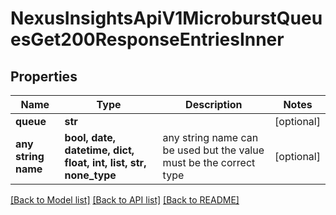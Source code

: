 # NexusInsightsApiV1MicroburstQueuesGet200ResponseEntriesInner


## Properties
Name | Type | Description | Notes
------------ | ------------- | ------------- | -------------
**queue** | **str** |  | [optional] 
**any string name** | **bool, date, datetime, dict, float, int, list, str, none_type** | any string name can be used but the value must be the correct type | [optional]

[[Back to Model list]](../README.md#documentation-for-models) [[Back to API list]](../README.md#documentation-for-api-endpoints) [[Back to README]](../README.md)


